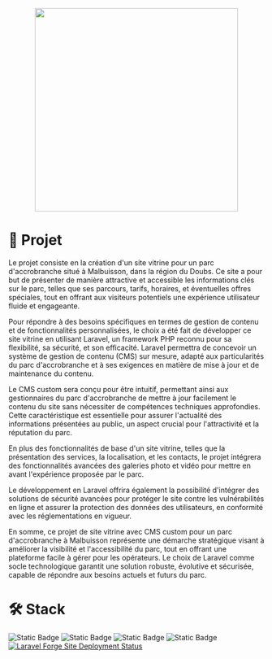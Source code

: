 <p align="center">
    <a href="https://parcaventure-malbuisson.fr" target="_blank">
        <img src="https://parcaventure-malbuisson.fr/img/logo.png" width="400">
    </a>
</p>

# 🔎 Projet

Le projet consiste en la création d'un site vitrine pour un parc d'accrobranche situé à Malbuisson, dans la région du Doubs. Ce site a pour but de présenter de manière attractive et accessible les informations clés sur le parc, telles que ses parcours, tarifs, horaires, et éventuelles offres spéciales, tout en offrant aux visiteurs potentiels une expérience utilisateur fluide et engageante.

Pour répondre à des besoins spécifiques en termes de gestion de contenu et de fonctionnalités personnalisées, le choix a été fait de développer ce site vitrine en utilisant Laravel, un framework PHP reconnu pour sa flexibilité, sa sécurité, et son efficacité. Laravel permettra de concevoir un système de gestion de contenu (CMS) sur mesure, adapté aux particularités du parc d'accrobranche et à ses exigences en matière de mise à jour et de maintenance du contenu.

Le CMS custom sera conçu pour être intuitif, permettant ainsi aux gestionnaires du parc d'accrobranche de mettre à jour facilement le contenu du site sans nécessiter de compétences techniques approfondies. Cette caractéristique est essentielle pour assurer l'actualité des informations présentées au public, un aspect crucial pour l'attractivité et la réputation du parc.

En plus des fonctionnalités de base d'un site vitrine, telles que la présentation des services, la localisation, et les contacts, le projet intégrera des fonctionnalités avancées des galeries photo et vidéo pour mettre en avant l'expérience proposée par le parc.

Le développement en Laravel offrira également la possibilité d'intégrer des solutions de sécurité avancées pour protéger le site contre les vulnérabilités en ligne et assurer la protection des données des utilisateurs, en conformité avec les réglementations en vigueur.

En somme, ce projet de site vitrine avec CMS custom pour un parc d'accrobranche à Malbuisson représente une démarche stratégique visant à améliorer la visibilité et l'accessibilité du parc, tout en offrant une plateforme facile à gérer pour les opérateurs. Le choix de Laravel comme socle technologique garantit une solution robuste, évolutive et sécurisée, capable de répondre aux besoins actuels et futurs du parc.

# 🛠️ Stack

![Static Badge](https://img.shields.io/badge/laravel-grey?style=for-the-badge&logo=laravel&link=https://laravel.com)
![Static Badge](https://img.shields.io/badge/tailwindcss-grey?style=for-the-badge&logo=tailwindcss&link=https://tailwindcss.com)
![Static Badge](https://img.shields.io/badge/livewire-grey?style=for-the-badge&logo=livewire&link=https://laravel-livewire.com)
![Static Badge](https://img.shields.io/badge/alpine.js-grey?style=for-the-badge&logo=alpinedotjs&link=https://alpinejs.dev)
[![Laravel Forge Site Deployment Status](https://img.shields.io/endpoint?url=https%3A%2F%2Fforge.laravel.com%2Fsite-badges%2Fb7e74eec-8767-48f9-bf47-0fc22fd65280%3Fdate%3D1&style=for-the-badge)](https://forge.laravel.com/servers/473478/sites/1365012)

